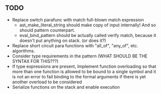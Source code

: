 TODO
----
- Replace switch parafunc with match full-blown match expression
    - ast\_make\_literal\_string should make copy of input internally! And so should pattern counterpart.
    - eval\_bind\_pattern should be actually called verify match, because it doesn't put anything on stack.
      (or does it?)
- Replace short circuit para functions with "all\_of", "any\_of", etc. algorithms.
- Consider type requirements in the pattern (WHAT SHOULD BE THE SYNTAX FOR THIS???)
- If type expressions are present, Implement function overloading so that more than one function is allowed
  to be bound to a single symbol and it is not an error to fail binding to the formal arguments if there
  is yet another overload to be considered
- Serialize functions on the stack and enable execution
